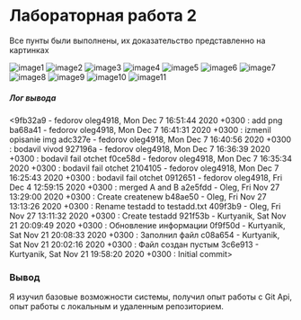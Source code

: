 # Лабораторная работа 2 #

Все пунты были выполнены, их доказательство представленно на картинках

![image1](https://github.com/NaGiBoN337/LR6/blob/otchet/img/1%20(2).jpg)
![image2](https://github.com/NaGiBoN337/LR6/blob/otchet/img/2.jpg)
![image3](https://github.com/NaGiBoN337/LR6/blob/otchet/img/3.jpg)
![image4](https://github.com/NaGiBoN337/LR6/blob/otchet/img/4.jpg)
![image5](https://github.com/NaGiBoN337/LR6/blob/otchet/img/5.jpg)
![image6](https://github.com/NaGiBoN337/LR6/blob/otchet/img/6.jpg)
![image7](https://github.com/NaGiBoN337/LR6/blob/otchet/img/7.jpg)
![image8](https://github.com/NaGiBoN337/LR6/blob/otchet/img/8.jpg)
![image9](https://github.com/NaGiBoN337/LR6/blob/otchet/img/9.PNG)
![image10](https://github.com/NaGiBoN337/LR6/blob/otchet/img/10.PNG)
![image11](https://github.com/NaGiBoN337/LR6/blob/otchet/img/11.PNG)

##### Лог вывода

<9fb32a9 - fedorov oleg4918, Mon Dec 7 16:51:44 2020 +0300 : add png
ba68a41 - fedorov oleg4918, Mon Dec 7 16:41:31 2020 +0300 : izmenil opisanie img
adc327e - fedorov oleg4918, Mon Dec 7 16:40:56 2020 +0300 : bodavil vivod
927196a - fedorov oleg4918, Mon Dec 7 16:36:39 2020 +0300 : bodavil fail otchet
f0ce58d - fedorov oleg4918, Mon Dec 7 16:35:34 2020 +0300 : bodavil fail otchet
2104105 - fedorov oleg4918, Mon Dec 7 16:25:43 2020 +0300 : bodavil fail otchet
0912651 - fedorov oleg4918, Fri Dec 4 12:59:15 2020 +0300 : merged A and B
a2e5fdd - Oleg, Fri Nov 27 13:29:00 2020 +0300 : Create createnew
b48ae50 - Oleg, Fri Nov 27 13:13:26 2020 +0300 : Rename testadd to testadd.txt
409f3b9 - Oleg, Fri Nov 27 13:11:32 2020 +0300 : Create testadd
921f53b - Kurtyanik, Sat Nov 21 20:09:49 2020 +0300 : Обновление информации
0f9f50d - Kurtyanik, Sat Nov 21 20:08:33 2020 +0300 : Заполнил файл
c08a654 - Kurtyanik, Sat Nov 21 20:02:16 2020 +0300 : Файл создан пустым
3c6e913 - Kurtyanik, Sat Nov 21 19:58:20 2020 +0300 : Initial commit>



### Вывод

Я изучил базовые возможности системы, получил опыт работы с Git Api, опыт работы с локальным и удаленным репозиторием.


